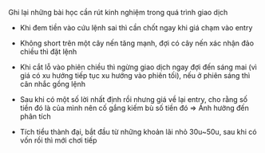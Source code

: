 Ghi lại những bài học cần rút kinh nghiệm trong quá trình giao dịch


* Khi đem tiền vào cứu lệnh sai thì cần chốt ngay khi giá chạm vào entry

* Không short trên một cây nến tăng mạnh, đợi có cây nến xác nhận đảo chiều thì đặt lệnh

* Khi cắt lỗ vào phiên chiều thì ngừng giao dịch ngay đợi đến sáng mai (vì giá có xu hướng tiếp tục xu hướng vào phiên tối), nếu ở phiên sáng thì cân nhắc gồng lệnh

* Sau khi có một số lời nhất định rồi nhưng giá về lại entry, cho rằng số tiền đó là của mình nên cố gắng kiếm bù số tiền đó => Ảnh hưởng đến phân tích

* Tích tiểu thành đại, bắt đầu từ những khoản lãi nhỏ 30u~50u, sau khi có vốn rồi thì mới chơi tiếp
